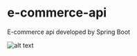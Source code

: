 # e-commerce-api
E-commerce api developed by Spring Boot

![alt text](https://github.com/be320/e-commerce-api/tree/master/src/main/java/com/asset/ecommerce/design/design.jpg?raw=true)
